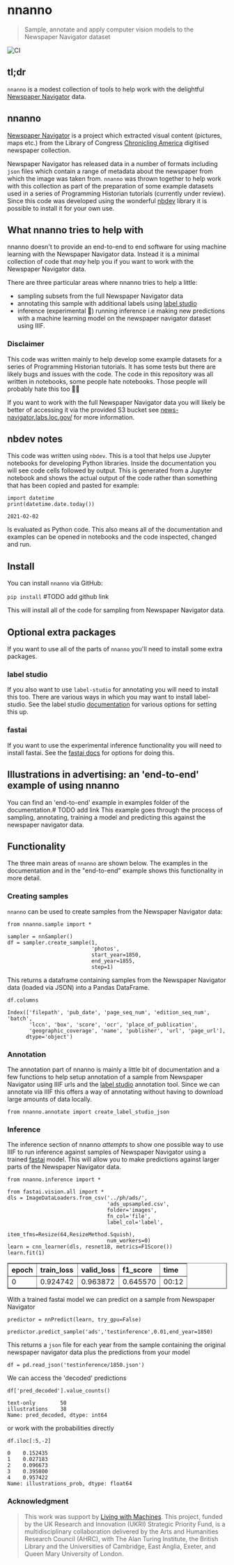 # nnanno
> Sample, annotate and apply computer vision models to the Newspaper Navigator dataset  


![CI](https://github.com/davanstrien/nnanno/workflows/CI/badge.svg)

## tl;dr

`nnanno` is a modest collection of tools to help work with the delightful [Newspaper Navigator](https://news-navigator.labs.loc.gov/) data. 

## nnanno

[Newspaper Navigator](https://news-navigator.labs.loc.gov/) is a project which extracted visual content (pictures, maps etc.) from the Library of Congress [Chronicling America](https://chroniclingamerica.loc.gov/) digitised newspaper collection.

Newspaper Navigator has released data in a number of formats including `json` files which contain a range of metadata about the newspaper from which the image was taken from. `nnanno` was thrown together to help work with this collection as part of the preparation of some example datasets used in a series of Programming Historian tutorials (currently under review). Since this code was developed using the wonderful [nbdev](nbdev.fast.ai/) library it is possible to install it for your own use. 

## What nnanno tries to help with

nnanno doesn't to provide an end-to-end to end software for using machine learning with the Newspaper Navigator data. Instead it is a minimal collection of code that *may* help you if you want to work with the Newspaper Navigator data.

There are three particular areas where nnanno tries to help a little:
- sampling subsets from the full Newspaper Navigator data
- annotating this sample with additional labels using [label studio](https://labelstud.io)
- inference (experimental 😬) running inference i.e making new predictions with a machine learning model on the newspaper navigator dataset using IIIF.

### Disclaimer

This code was written mainly to help develop some example datasets for a series of Programming Historian tutorials. It has some tests but there are likely bugs and issues with the code. The code in this repository was all written in notebooks, some people  hate notebooks. Those people will probably hate this too 🤷‍♂️

If you want to work with the full Newspaper Navigator data you will likely be better of accessing it via the provided S3 bucket see [news-navigator.labs.loc.gov/]() for more information.

## nbdev notes
This code was written using `nbdev`. This is a tool that helps use Jupyter notebooks for developing Python libraries. Inside the documentation you will see code cells followed by output. This is generated from a Jupyter notebook and shows the actual output of the code rather than something that has been copied and pasted for example:

```
import datetime
print(datetime.date.today())
```

    2021-02-02


Is evaluated as Python code. This also means all of the documentation and examples can be opened in notebooks and the code inspected, changed and run. 

## Install

You can install `nnanno` via GitHub:

`pip install` #TODO add github link

This will install all of the code for sampling from Newspaper Navigator data. 

## Optional extra packages 
If you want to use all of the parts of `nnanno` you'll need to install some extra packages. 

### label studio 
If you also want to use `label-studio` for annotating you will need to install this too. There are various ways in which you may want to install label-studio. See the label studio [documentation](https://labelstud.io/) for various options for setting this up. 

### fastai
If you want to use the experimental inference functionality you will need to install fastai. See the [fastai docs](https://docs.fast.ai/#Installing) for options for doing this. 

## Illustrations in advertising: an 'end-to-end' example of using nnanno 

You can find an 'end-to-end' example in examples folder of the documentation.# TODO add link 
This example goes through the process of sampling, annotating, training a model and predicting this against the newspaper navigator data. 

## Functionality 
The three main areas of `nnanno` are shown below. The examples in the documentation and in the "end-to-end" example shows this functionality in more detail. 

### Creating samples

`nnanno` can be used to create samples from the Newspaper Navigator data:

```
from nnanno.sample import *
```

```
sampler = nnSampler()
df = sampler.create_sample(1,
                           'photos',
                           start_year=1850, 
                           end_year=1855, 
                           step=1)
```

This returns a dataframe containing samples from the Newspaper Navigator data (loaded via JSON) into a Pandas DataFrame. 

```
df.columns
```




    Index(['filepath', 'pub_date', 'page_seq_num', 'edition_seq_num', 'batch',
           'lccn', 'box', 'score', 'ocr', 'place_of_publication',
           'geographic_coverage', 'name', 'publisher', 'url', 'page_url'],
          dtype='object')



### Annotation
The annotation part of nnanno is mainly a little bit of documentation and a few functions to help setup annotation of a sample from Newspaper Navigator using IIIF urls and the [label studio](https://labelstud.io/) annotation tool. Since we can annotate via IIIF this offers a way of annotating without having to download large amounts of data locally. 

```
from nnanno.annotate import create_label_studio_json
```

### Inference

The inference section of nnanno *attempts* to show one possible way to use IIIF to run inference against samples of Newspaper Navigator using a trained [fastai](https://docs.fast.ai/) model. This will allow you to make predictions against larger parts of the Newspaper Navigator data. 

```
from nnanno.inference import *
```

```
from fastai.vision.all import *
dls = ImageDataLoaders.from_csv('../ph/ads/', 
                                'ads_upsampled.csv',
                                folder='images', 
                                fn_col='file', 
                                label_col='label',
                                item_tfms=Resize(64,ResizeMethod.Squish),
                                num_workers=0)
learn = cnn_learner(dls, resnet18, metrics=F1Score())
learn.fit(1)
```


<table border="1" class="dataframe">
  <thead>
    <tr style="text-align: left;">
      <th>epoch</th>
      <th>train_loss</th>
      <th>valid_loss</th>
      <th>f1_score</th>
      <th>time</th>
    </tr>
  </thead>
  <tbody>
    <tr>
      <td>0</td>
      <td>0.924742</td>
      <td>0.963872</td>
      <td>0.645570</td>
      <td>00:12</td>
    </tr>
  </tbody>
</table>


With a trained fastai model we can predict on a sample from Newspaper Navigator

```
predictor = nnPredict(learn, try_gpu=False)
```

```
predictor.predict_sample('ads','testinference',0.01,end_year=1850)
```

    


This returns a `json` file for each year from the sample containing the original newspaper navigator data plus the predictions from your model

```
df = pd.read_json('testinference/1850.json')
```

We can access the 'decoded' predictions

```
df['pred_decoded'].value_counts()
```




    text-only        50
    illustrations    38
    Name: pred_decoded, dtype: int64



or work with the probabilities directly

```
df.iloc[:5,-2]
```




    0    0.152435
    1    0.027183
    2    0.096673
    3    0.395800
    4    0.957422
    Name: illustrations_prob, dtype: float64



### Acknowledgment 

> This work was support by [Living with Machines](livingwithmachines.ac.uk/). This project, funded by the UK Research and Innovation (UKRI) Strategic Priority Fund, is a multidisciplinary collaboration delivered by the Arts and Humanities Research Council (AHRC), with The Alan Turing Institute, the British Library and the Universities of Cambridge, East Anglia, Exeter, and Queen Mary University of London.
